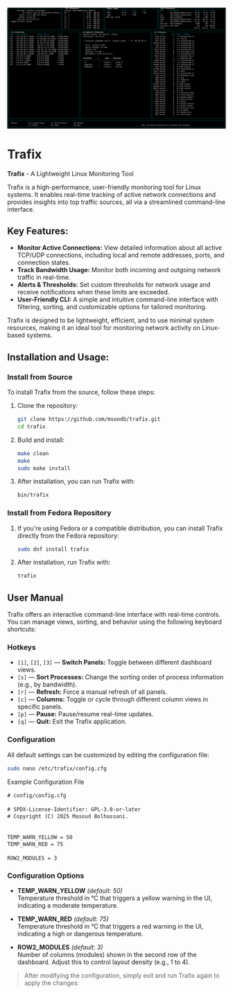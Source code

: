 <!-- SPDX-License-Identifier: GPL-3.0-or-later -->
<!-- Copyright (C) 2025 Masoud Bolhassani -->

![Trafix Dashboard](./trafix.png)

# Trafix

**Trafix** - A Lightweight Linux Monitoring Tool

Trafix is a high-performance, user-friendly monitoring tool for Linux systems. It enables real-time tracking of active network connections and provides insights into top traffic sources, all via a streamlined command-line interface.

## Key Features:

- **Monitor Active Connections:** View detailed information about all active TCP/UDP connections, including local and remote addresses, ports, and connection states.
- **Track Bandwidth Usage:** Monitor both incoming and outgoing network traffic in real-time.
- **Alerts & Thresholds:** Set custom thresholds for network usage and receive notifications when these limits are exceeded.
- **User-Friendly CLI:** A simple and intuitive command-line interface with filtering, sorting, and customizable options for tailored monitoring.

Trafix is designed to be lightweight, efficient, and to use minimal system resources, making it an ideal tool for monitoring network activity on Linux-based systems.

## Installation and Usage:

### Install from Source

To install Trafix from the source, follow these steps:

1. Clone the repository:

    ```sh
    git clone https://github.com/msoodb/trafix.git
    cd trafix
    ```

2. Build and install:

    ```sh
    make clean
    make
    sudo make install
    ```

3. After installation, you can run Trafix with:

    ```sh
    bin/trafix
    ```

### Install from Fedora Repository

1. If you're using Fedora or a compatible distribution, you can install Trafix directly from the Fedora repository:

	```sh
	sudo dnf install trafix
	```

2. After installation, run Trafix with:
	```sh
	trafix
	```

## User Manual

Trafix offers an interactive command-line interface with real-time controls. You can manage views, sorting, and behavior using the following keyboard shortcuts:

### Hotkeys

- `[1]`, `[2]`, `[3]` — **Switch Panels:** Toggle between different dashboard views.
- `[s]` — **Sort Processes:** Change the sorting order of process information (e.g., by bandwidth).
- `[r]` — **Refresh:** Force a manual refresh of all panels.
- `[c]` — **Columns:** Toggle or cycle through different column views in specific panels.
- `[p]` — **Pause:** Pause/resume real-time updates.
- `[q]` — **Quit:** Exit the Trafix application.

### Configuration

All default settings can be customized by editing the configuration file:

```sh
sudo nano /etc/trafix/config.cfg
```

Example Configuration File
```
# config/config.cfg

# SPDX-License-Identifier: GPL-3.0-or-later
# Copyright (C) 2025 Masoud Bolhassani.


TEMP_WARN_YELLOW = 50
TEMP_WARN_RED = 75

ROW2_MODULES = 3
```

### Configuration Options

- **TEMP_WARN_YELLOW** *(default: 50)*  
  Temperature threshold in °C that triggers a yellow warning in the UI, indicating a moderate temperature.

- **TEMP_WARN_RED** *(default: 75)*  
  Temperature threshold in °C that triggers a red warning in the UI, indicating a high or dangerous temperature.

- **ROW2_MODULES** *(default: 3)*  
  Number of columns (modules) shown in the second row of the dashboard. Adjust this to control layout density (e.g., 1 to 4).

> After modifying the configuration, simply exit and run Trafix again to apply the changes:

